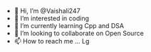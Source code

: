 - 👋 Hi, I’m @Vaishali247
- 👀 I’m interested in coding
- 🌱 I’m currently learning Cpp and DSA
- 💞️ I’m looking to collaborate on Open Source
- 📫 How to reach me ... Lg

<!---
Vaishali247/Vaishali247 is a ✨ special ✨ repository because its `README.md` (this file) appears on your GitHub profile.
You can click the Preview link to take a look at your changes.
--->
